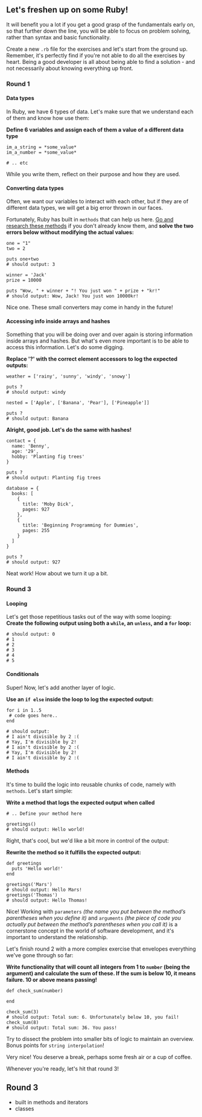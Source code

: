## Let's freshen up on some Ruby!
It will benefit you a lot if you get a good grasp of the fundamentals early on, so that further down the line, you will be able to focus on problem solving, rather than syntax and basic functionality. 

Create a new `.rb` file for the exercises and let's start from the ground up. Remember, it's perfectly find if you're not able to do all the exercises by heart. Being a good developer is all about being able to find a solution - and not necessarily about knowing everything up front.

### Round 1
#### **Data types**
In Ruby, we have 6 types of data. Let's make sure that we understand each of them and know how use them:  

**Define 6 variables and assign each of them a value of a different data type**
```
im_a_string = *some_value*
im_a_number = *some_value*

# .. etc
```
While you write them, reflect on their purpose and how they are used.
#### **Converting data types**
Often, we want our variables to interact with each other, but if they are of different data types, we will get a big error thrown in our faces. 

Fortunately, Ruby has built in `methods` that can help us here. [Go and research these methods](https://www.google.com/search?q=How+to+convert+ruby+types&sxsrf=ALeKk01TPUJJ5E4mbQm_hfkfKAH2-8kJ-w%3A1616677149953&ei=HYlcYPLQOaL4qwGizryYDg&oq=How+to+convert+ruby+types&gs_lcp=Cgdnd3Mtd2l6EAMyCAghEBYQHRAeMggIIRAWEB0QHjIICCEQFhAdEB46BwgjELADECc6BwgAEEcQsAM6CAgAELEDEIMBOgsIABCxAxDHARCjAjoFCAAQsQM6AggAOgIILjoECCMQJzoGCCMQJxATOgQIABBDOgUIABDLAToGCAAQFhAeOgQIABATOggIABAWEB4QE1Cx0CRYnPMkYOjzJGgGcAJ4AIABdogBhRSSAQQyMS43mAEAoAEBqgEHZ3dzLXdpesgBCcABAQ&sclient=gws-wiz&ved=0ahUKEwiy0_TZv8vvAhUi_CoKHSInD-MQ4dUDCA0&uact=5) if you don't already know them, and **solve the two errors below without modifying the actual values:**
```
one = "1"
two = 2

puts one+two
# should output: 3
```
```
winner = 'Jack'
prize = 10000

puts "Wow, " + winner + "! You just won " + prize + "kr!"
# should output: Wow, Jack! You just won 10000kr!
```
Nice one. These small converters may come in handy in the future!

#### **Accessing info inside arrays and hashes**
Something that you will be doing over and over again is storing information inside arrays and hashes. But what's even more important is to be able to access this information. Let's do some digging.

**Replace '?' with the correct element accessors to log the expected outputs:**
```
weather = ['rainy', 'sunny', 'windy', 'snowy']

puts ?
# should output: windy
```
```
nested = ['Apple', ['Banana', 'Pear'], ['Pineapple']]

puts ?
# should output: Banana
```
**Alright, good job. Let's do the same with hashes!**
```
contact = {
  name: 'Benny',
  age: '29',
  hobby: 'Planting fig trees'
}

puts ?
# should output: Planting fig trees
```
```
database = {
  books: [
    {
      title: 'Moby Dick',
      pages: 927
    },
    {
      title: 'Beginning Programming for Dummies',
      pages: 255
    }
  ]
}

puts ?
# should output: 927
```

Neat work! How about we turn it up a bit.

### Round 3
#### **Looping**
Let's get those repetitious tasks out of the way with some looping:   
**Create the following output using both a `while`, an `unless`, and a `for` loop:**
```
# should output: 0
# 1
# 2
# 3
# 4
# 5

```
#### **Conditionals**
Super! Now, let's add another layer of logic.

**Use an `if else` inside the loop to log the expected output:**

```
for i in 1..5
 # code goes here..
end

# should output: 
# I ain't divisible by 2 :(
# Yay, I'm divisible by 2!
# I ain't divisible by 2 :(
# Yay, I'm divisible by 2!
# I ain't divisible by 2 :(
```
#### **Methods**
It's time to build the logic into reusable chunks of code, namely with `methods`. Let's start simple:  

**Write a method that logs the expected output when called**
```
# .. Define your method here

greetings()
# should output: Hello world!
```
Right, that's cool, but we'd like a bit more in control of the output:

**Rewrite the method so it fulfills the expected output:**
```
def greetings
  puts 'Hello world!'
end

greetings('Mars')
# should output: Hello Mars!
greetings('Thomas')
# should output: Hello Thomas!
```
Nice! Working with `parameters` *(the name you put between the method’s parentheses when you define it)* and `arguments` *(the piece of code you actually put between the method’s parentheses when you call it)* is a cornerstone concept in the world of software development, and it's important to understand the relationship.

Let's finish round 2 with a more complex exercise that envelopes everything we've gone through so far:

**Write functionality that will count all integers from 1 to `number` (being the argument) and calculate the sum of these. If the sum is below 10, it means failure. 10 or above means passing!**

```
def check_sum(number)

end

check_sum(3)
# should output: Total sum: 6. Unfortunately below 10, you fail!
check_sum(8)
# should output: Total sum: 36. You pass!
```
Try to dissect the problem into smaller bits of logic to maintain an overview. Bonus points for `string interpolation`!

Very nice! You deserve a break, perhaps some fresh air or a cup of coffee. 

Whenever you're ready, let's hit that round 3!

## Round 3
  - built in methods and iterators
  - classes